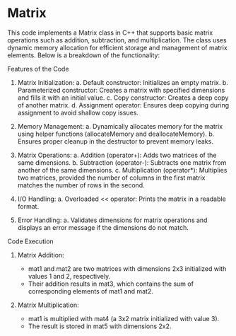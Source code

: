 # Matrix
This code implements a Matrix class in C++ that supports basic matrix operations such as addition, subtraction, and multiplication. The class uses dynamic memory allocation for efficient storage and management of matrix elements. Below is a breakdown of the functionality:

Features of the Code
1. Matrix Initialization:
   a. Default constructor: Initializes an empty matrix.
   b. Parameterized constructor: Creates a matrix with specified dimensions and fills it with an initial value.
   c. Copy constructor: Creates a deep copy of another matrix.
   d. Assignment operator: Ensures deep copying during assignment to avoid shallow copy issues.

2. Memory Management:
   a. Dynamically allocates memory for the matrix using helper functions (allocateMemory and deallocateMemory).
   b. Ensures proper cleanup in the destructor to prevent memory leaks.

3. Matrix Operations:
   a. Addition (operator+): Adds two matrices of the same dimensions.
   b. Subtraction (operator-): Subtracts one matrix from another of the same dimensions.
   c. Multiplication (operator*): Multiplies two matrices, provided the number of columns in the first matrix matches the number of rows in the second.

4. I/O Handling:
   a. Overloaded << operator: Prints the matrix in a readable format.

5. Error Handling:
   a. Validates dimensions for matrix operations and displays an error message if the dimensions do not match.

Code Execution
1. Matrix Addition:
   * mat1 and mat2 are two matrices with dimensions 2x3 initialized with values 1 and 2, respectively.
   * Their addition results in mat3, which contains the sum of corresponding elements of mat1 and mat2.

2. Matrix Multiplication:
   * mat1 is multiplied with mat4 (a 3x2 matrix initialized with value 3).
   * The result is stored in mat5 with dimensions 2x2.
